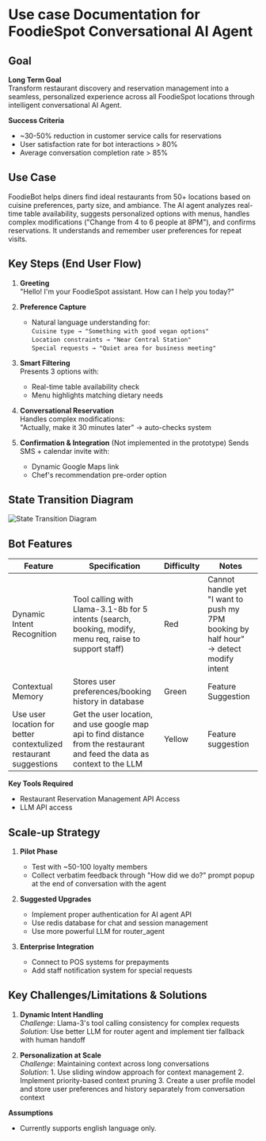 # Use case Documentation for FoodieSpot Conversational AI Agent

## Goal
**Long Term Goal**  
Transform restaurant discovery and reservation management into a seamless, personalized experience across all FoodieSpot locations through intelligent conversational AI Agent.

**Success Criteria**   
- ~30-50% reduction in customer service calls for reservations
- User satisfaction rate for bot interactions > 80%
- Average conversation completion rate > 85%

## Use Case 
FoodieBot helps diners find ideal restaurants from 50+ locations based on cuisine preferences, party size, and ambiance. The AI agent analyzes real-time table availability, suggests personalized options with menus, handles complex modifications ("Change from 4 to 6 people at 8PM"), and confirms reservations. It understands and remember user preferences for repeat visits.

## Key Steps (End User Flow)
1. **Greeting**  
   "Hello! I'm your FoodieSpot assistant. How can I help you today?"

2. **Preference Capture**  
   - Natural language understanding for:  
     `Cuisine type → "Something with good vegan options"`  
     `Location constraints → "Near Central Station"`  
     `Special requests → "Quiet area for business meeting"`

3. **Smart Filtering**  
   Presents 3 options with:  
   - Real-time table availability check  
   - Menu highlights matching dietary needs  

4. **Conversational Reservation**  
   Handles complex modifications:  
   "Actually, make it 30 minutes later" → auto-checks system

5. **Confirmation & Integration**  (Not implemented in the prototype)
   Sends SMS + calendar invite with:  
   - Dynamic Google Maps link  
   - Chef's recommendation pre-order option

## State Transition Diagram  
![State Transition Diagram](https://github.com/user-attachments/assets/f938160d-8f77-4060-8599-1f4c65d02177)
  
## Bot Features  
| Feature | Specification | Difficulty | Notes |
|---------|---------------|------------|-------|
| Dynamic Intent Recognition | Tool calling with Llama-3.1-8b for 5 intents (search, booking, modify, menu req, raise to support staff) | Red | Cannot handle yet "I want to push my 7PM booking by half hour" → detect modify intent |
| Contextual Memory | Stores user preferences/booking history in database | Green | Feature Suggestion |
| Use user location for better contextulized restaurant suggestions | Get the user location, and use google map api to find distance from the restaurant and feed the data as context to the LLM | Yellow | Feature suggestion |


**Key Tools Required**  
- Restaurant Reservation Management API Access
- LLM API access 

## Scale-up Strategy  
1. **Pilot Phase**   
   - Test with ~50-100 loyalty members  
   - Collect verbatim feedback through "How did we do?" prompt popup at the end of conversation with the agent

2. **Suggested Upgrades**
   - Implement proper authentication for AI agent API
   - Use redis database for chat and session management
   - Use more powerful LLM for router_agent

2. **Enterprise Integration**  
   - Connect to POS systems for prepayments  
   - Add staff notification system for special requests

## Key Challenges/Limitations & Solutions  
1. **Dynamic Intent Handling**  
   *Challenge*: Llama-3's tool calling consistency for complex requests  
   *Solution*: Use better LLM for router agent and implement tier fallback with human handoff  

2. **Personalization at Scale**  
   *Challenge*: Maintaining context across long conversations  
   *Solution*: 1. Use sliding window approach for context management
	       2. Implement priority-based context pruning
               3. Create a user profile model and store user preferences and history separately from conversation context

**Assumptions**  
- Currently supports english language only.

